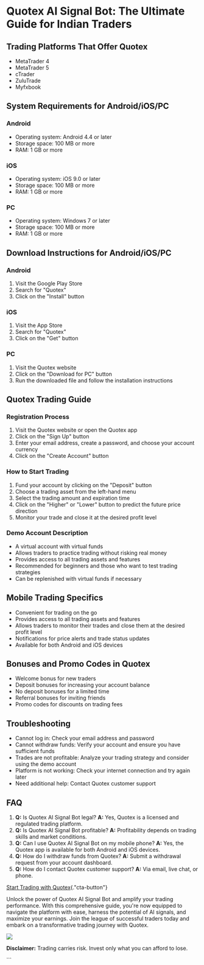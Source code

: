 # Quotex AI Signal Bot: The Ultimate Guide for Indian Traders

## Trading Platforms That Offer Quotex

-   MetaTrader 4
-   MetaTrader 5
-   cTrader
-   ZuluTrade
-   Myfxbook

## System Requirements for Android/iOS/PC

### Android

-   Operating system: Android 4.4 or later
-   Storage space: 100 MB or more
-   RAM: 1 GB or more

### iOS

-   Operating system: iOS 9.0 or later
-   Storage space: 100 MB or more
-   RAM: 1 GB or more

### PC

-   Operating system: Windows 7 or later
-   Storage space: 100 MB or more
-   RAM: 1 GB or more

## Download Instructions for Android/iOS/PC

### Android

1.  Visit the Google Play Store
2.  Search for "Quotex"
3.  Click on the "Install" button

### iOS

1.  Visit the App Store
2.  Search for "Quotex"
3.  Click on the "Get" button

### PC

1.  Visit the Quotex website
2.  Click on the "Download for PC" button
3.  Run the downloaded file and follow the installation instructions

## Quotex Trading Guide

### Registration Process

1.  Visit the Quotex website or open the Quotex app
2.  Click on the "Sign Up" button
3.  Enter your email address, create a password, and choose your account
    currency
4.  Click on the "Create Account" button

### How to Start Trading

1.  Fund your account by clicking on the "Deposit" button
2.  Choose a trading asset from the left-hand menu
3.  Select the trading amount and expiration time
4.  Click on the "Higher" or "Lower" button to predict the
    future price direction
5.  Monitor your trade and close it at the desired profit level

### Demo Account Description

-   A virtual account with virtual funds
-   Allows traders to practice trading without risking real money
-   Provides access to all trading assets and features
-   Recommended for beginners and those who want to test trading
    strategies
-   Can be replenished with virtual funds if necessary

## Mobile Trading Specifics

-   Convenient for trading on the go
-   Provides access to all trading assets and features
-   Allows traders to monitor their trades and close them at the desired
    profit level
-   Notifications for price alerts and trade status updates
-   Available for both Android and iOS devices

## Bonuses and Promo Codes in Quotex

-   Welcome bonus for new traders
-   Deposit bonuses for increasing your account balance
-   No deposit bonuses for a limited time
-   Referral bonuses for inviting friends
-   Promo codes for discounts on trading fees

## Troubleshooting

-   Cannot log in: Check your email address and password
-   Cannot withdraw funds: Verify your account and ensure you have
    sufficient funds
-   Trades are not profitable: Analyze your trading strategy and
    consider using the demo account
-   Platform is not working: Check your internet connection and try
    again later
-   Need additional help: Contact Quotex customer support

## FAQ

1.  **Q:** Is Quotex AI Signal Bot legal? **A:** Yes, Quotex is a
    licensed and regulated trading platform.
2.  **Q:** Is Quotex AI Signal Bot profitable? **A:** Profitability
    depends on trading skills and market conditions.
3.  **Q:** Can I use Quotex AI Signal Bot on my mobile phone? **A:**
    Yes, the Quotex app is available for both Android and iOS devices.
4.  **Q:** How do I withdraw funds from Quotex? **A:** Submit a
    withdrawal request from your account dashboard.
5.  **Q:** How do I contact Quotex customer support? **A:** Via email,
    live chat, or phone.

[Start Trading with
Quotex](\%22https://traff.sbs/brokerqxlid\%22){."cta-button"}

Unlock the power of Quotex AI Signal Bot and amplify your trading
performance. With this comprehensive guide, you\'re now equipped to
navigate the platform with ease, harness the potential of AI signals,
and maximize your earnings. Join the league of successful traders today
and embark on a transformative trading journey with Quotex.

[![](https://static.quotex.io/files/4_en/300_250.jpg)](https://traff.sbs/brokerqxlid)

**Disclaimer:** Trading carries risk. Invest only what you can afford to
lose.

\`\`\`

